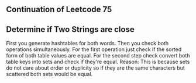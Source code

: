 ## Continuation of Leetcode 75
## Determine if Two Strings are close
First you generate hashtables for both words.
Then you check both operations simultaneously.
For the first operation just check if the sorted form of both table values are equal.
For the second step check convert both table keys into sets and check if they're equal. 
Reason: This is because sets do not care about order or duplicity so if they are the same characters but scattered both sets would be equal.